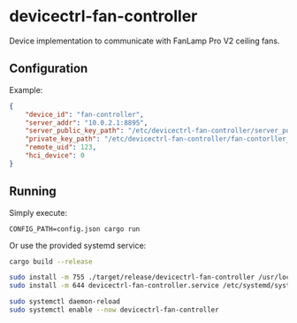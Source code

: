 # devicectrl-fan-controller

Device implementation to communicate with FanLamp Pro V2 ceiling fans.

## Configuration

Example:

```json
{
    "device_id": "fan-controller",
    "server_addr": "10.0.2.1:8895",
    "server_public_key_path": "/etc/devicectrl-fan-controller/server_public.der",
    "private_key_path": "/etc/devicectrl-fan-controller/fan-contorller_private.der",
    "remote_uid": 123,
    "hci_device": 0
}
```

## Running

Simply execute:

`CONFIG_PATH=config.json cargo run`

Or use the provided systemd service:

```bash
cargo build --release

sudo install -m 755 ./target/release/devicectrl-fan-controller /usr/local/bin
sudo install -m 644 devicectrl-fan-controller.service /etc/systemd/system/

sudo systemctl daemon-reload
sudo systemctl enable --now devicectrl-fan-controller
```
